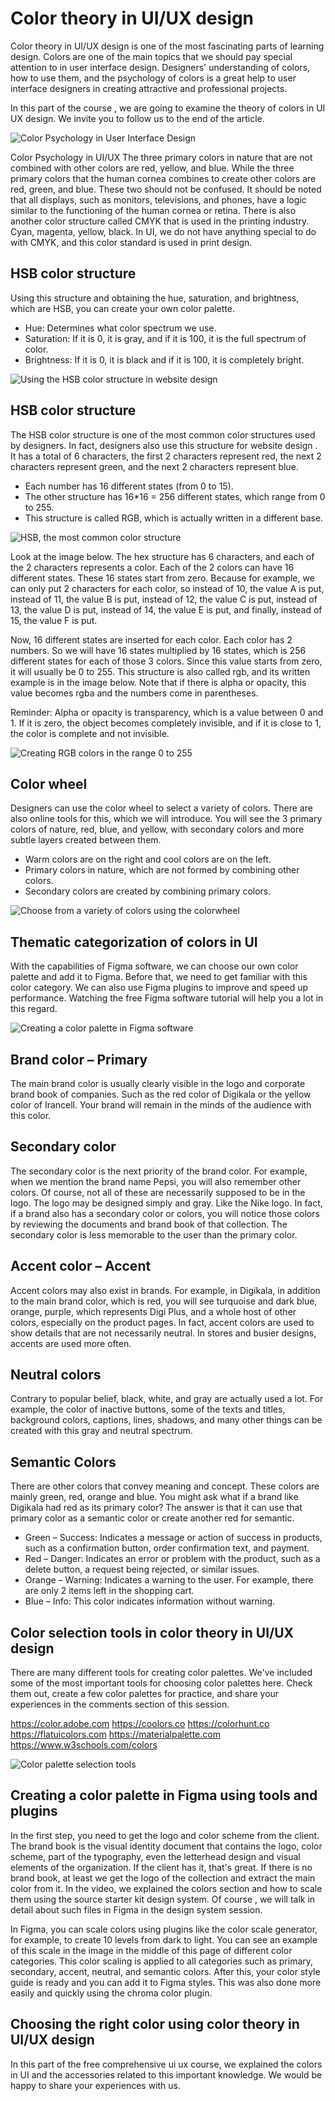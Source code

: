 # Color theory in UI/UX design

Color theory in UI/UX design is one of the most fascinating parts of learning design. Colors are one of the main topics that we should pay special attention to in user interface design. Designers' understanding of colors, how to use them, and the psychology of colors is a great help to user interface designers in creating attractive and professional projects.

In this part of the course , we are going to examine the theory of colors in UI UX design. We invite you to follow us to the end of the article.

![Color Psychology in User Interface Design](color-systems.webp)

Color Psychology in UI/UX
The three primary colors in nature that are not combined with other colors are red, yellow, and blue. While the three primary colors that the human cornea combines to create other colors are red, green, and blue. These two should not be confused. It should be noted that all displays, such as monitors, televisions, and phones, have a logic similar to the functioning of the human cornea or retina. There is also another color structure called CMYK that is used in the printing industry. Cyan, magenta, yellow, black. In UI, we do not have anything special to do with CMYK, and this color standard is used in print design.

## HSB color structure

Using this structure and obtaining the hue, saturation, and brightness, which are HSB, you can create your own color palette.

- Hue: Determines what color spectrum we use.
- Saturation: If it is 0, it is gray, and if it is 100, it is the full spectrum of color.
- Brightness: If it is 0, it is black and if it is 100, it is completely bright.

![Using the HSB color structure in website design](hsb-color-system.webp)

## HSB color structure

The HSB color structure is one of the most common color structures used by designers. In fact, designers also use this structure for website design . It has a total of 6 characters, the first 2 characters represent red, the next 2 characters represent green, and the next 2 characters represent blue.

- Each number has 16 different states (from 0 to 15).
- The other structure has 16\*16 = 256 different states, which range from 0 to 255.
- This structure is called RGB, which is actually written in a different base.

![HSB, the most common color structure](hex-color-system.webp)

Look at the image below. The hex structure has 6 characters, and each of the 2 characters represents a color. Each of the 2 colors can have 16 different states. These 16 states start from zero. Because for example, we can only put 2 characters for each color, so instead of 10, the value A is put, instead of 11, the value B is put, instead of 12, the value C is put, instead of 13, the value D is put, instead of 14, the value E is put, and finally, instead of 15, the value F is put.

Now, 16 different states are inserted for each color. Each color has 2 numbers. So we will have 16 states multiplied by 16 states, which is 256 different states for each of those 3 colors. Since this value starts from zero, it will usually be 0 to 255. This structure is also called rgb, and its written example is in the image below. Note that if there is alpha or opacity, this value becomes rgba and the numbers come in parentheses.

Reminder: Alpha or opacity is transparency, which is a value between 0 and 1. If it is zero, the object becomes completely invisible, and if it is close to 1, the color is complete and not invisible.

![Creating RGB colors in the range 0 to 255](hex-rgb.webp)

## Color wheel

Designers can use the color wheel to select a variety of colors. There are also online tools for this, which we will introduce. You will see the 3 primary colors of nature, red, blue, and yellow, with secondary colors and more subtle layers created between them.

- Warm colors are on the right and cool colors are on the left.
- Primary colors in nature, which are not formed by combining other colors.
- Secondary colors are created by combining primary colors.

![Choose from a variety of colors using the colorwheel](color-wheel.webp)

## Thematic categorization of colors in UI

With the capabilities of Figma software, we can choose our own color palette and add it to Figma. Before that, we need to get familiar with this color category. We can also use Figma plugins to improve and speed up performance. Watching the free Figma software tutorial will help you a lot in this regard.

![Creating a color palette in Figma software](color-pack-765x1024.webp)

## Brand color – Primary

The main brand color is usually clearly visible in the logo and corporate brand book of companies. Such as the red color of Digikala or the yellow color of Irancell. Your brand will remain in the minds of the audience with this color.

## Secondary color

The secondary color is the next priority of the brand color. For example, when we mention the brand name Pepsi, you will also remember other colors. Of course, not all of these are necessarily supposed to be in the logo. The logo may be designed simply and gray. Like the Nike logo. In fact, if a brand also has a secondary color or colors, you will notice those colors by reviewing the documents and brand book of that collection. The secondary color is less memorable to the user than the primary color.

## Accent color – Accent

Accent colors may also exist in brands. For example, in Digikala, in addition to the main brand color, which is red, you will see turquoise and dark blue, orange, purple, which represents Digi Plus, and a whole host of other colors, especially on the product pages. In fact, accent colors are used to show details that are not necessarily neutral. In stores and busier designs, accents are used more often.

## Neutral colors

Contrary to popular belief, black, white, and gray are actually used a lot. For example, the color of inactive buttons, some of the texts and titles, background colors, captions, lines, shadows, and many other things can be created with this gray and neutral spectrum.

## Semantic Colors

There are other colors that convey meaning and concept. These colors are mainly green, red, orange and blue. You might ask what if a brand like Digikala had red as its primary color? The answer is that it can use that primary color as a semantic color or create another red for semantic.

- Green – Success: Indicates a message or action of success in products, such as a confirmation button, order confirmation text, and payment.
- Red – Danger: Indicates an error or problem with the product, such as a delete button, a request being rejected, or similar issues.
- Orange – Warning: Indicates a warning to the user. For example, there are only 2 items left in the shopping cart.
- Blue – Info: This color indicates information without warning.

## Color selection tools in color theory in UI/UX design

There are many different tools for creating color palettes. We've included some of the most important tools for choosing color palettes here. Check them out, create a few color palettes for practice, and share your experiences in the comments section of this session.

https://color.adobe.com
https://coolors.co
https://colorhunt.co
https://flatuicolors.com
https://materialpalette.com
https://www.w3schools.com/colors

![Color palette selection tools](palette.webp)

## Creating a color palette in Figma using tools and plugins

In the first step, you need to get the logo and color scheme from the client. The brand book is the visual identity document that contains the logo, color scheme, part of the typography, even the letterhead design and visual elements of the organization. If the client has it, that's great. If there is no brand book, at least we get the logo of the collection and extract the main color from it. In the video, we explained the colors section and how to scale them using the source starter kit design system. Of course , we will talk in detail about such files in Figma in the design system session.

In Figma, you can scale colors using plugins like the color scale generator, for example, to create 10 levels from dark to light. You can see an example of this scale in the image in the middle of this page of different color categories. This color scaling is applied to all categories such as primary, secondary, accent, neutral, and semantic colors. After this, your color style guide is ready and you can add it to Figma styles. This was also done more easily and quickly using the chroma color plugin.

## Choosing the right color using color theory in UI/UX design

In this part of the free comprehensive ui ux course, we explained the colors in UI and the accessories related to this important knowledge. We would be happy to share your experiences with us.
